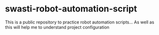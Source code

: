 # swasti-robot-automation-script

This is a public repository to practice robot automation scripts...
As well as this will help me to understand project configuration
